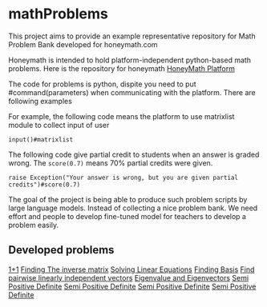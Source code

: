 # mathProblems

This project aims to provide an example representative repository for Math Problem Bank developed for honeymath.com

Honeymath is intended to hold platform-independent python-based math problems. Here is the repository for honeymath [HoneyMath Platform](https:github.com/honeymath/honeyplatform)

The code for problems is python, dispite you need to put #command(parameters) when communicating with the platform. There are following examples

For example, the following code means the platform to use matrixlist module to collect input of user
```
input()#matrixlist
```

The following code give partial credit to students when an answer is graded wrong. The `score(0.7)` means 70% partial credits were given.
```
raise Exception("Your answer is wrong, but you are given partial credits")#score(0.7)
```

The goal of the project is being able to produce such problem scripts by large language models. Instead of collecting a nice problem bank. We need effort and people to develop fine-tuned model for teachers to develop a problem easily.


## Developed problems
[1+1](1+1.py)
[Finding The inverse matrix](findingInverse.py)
[Solving Linear Equations](solveEquations.py)
[Finding Basis](basisEquations.py)
[Find pairwise linearly independent vectors](pairwiseIndependentDependentVectors.py)
[Eigenvalue and Eigenvectors](eigenvalueEigenvector.py)
[Semi Positive Definite](Example/semiPositiveDefinite.py)
[Semi Positive Definite](Example/semiPositiveDefinite_Exercise.py)
[Semi Positive Definite](Example/semiPositiveDefinite_Grading.py)
[Semi Positive Definite](Example/semiPositiveDefinite_Solution.py)
